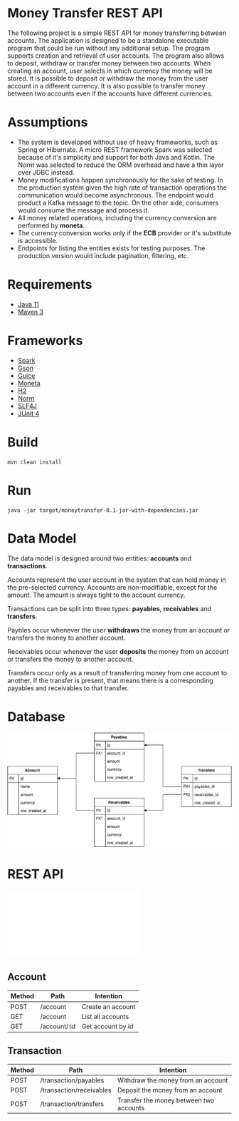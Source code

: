 # Money Transfer REST API

The following project is a simple REST API for money transferring between accounts. The application is designed to be a standalone executable program that could be run without any additional setup. The program supports creation and retrieval of user accounts. The program also allows to deposit, withdraw or transfer money between two accounts. When creating an account, user selects in which currency the money will be stored. It is possible to deposit or withdraw the money from the user account in a different currency. It is also possible to transfer money between two accounts even if the accounts have different currencies.

# Assumptions
* The system is developed without use of heavy frameworks, such as Spring or Hibernate. A micro REST framework Spark was selected because of it's simplicity and support for both Java and Kotlin. The Norm was selected to reduce the ORM overhead and have a thin layer over JDBC instead.
* Money modifications happen synchronously for the sake of testing. In the production system given the high rate of transaction operations the communication would become asynchronous. The endpoint would product a Kafka message to the topic. On the other side, consumers would consume the message and process it.
* All money related operations, including the currency conversion are performed by **moneta**.
* The currency conversion works only if the **ECB** provider or it's substitute is accessible.
* Endpoints for listing the entities exists for testing purposes. The production version would include pagination, filtering, etc.

# Requirements

* [Java 11](https://www.java.com/en/download/)
* [Maven 3](https://maven.apache.org/)

# Frameworks

* [Spark](http://sparkjava.com/)
* [Gson](https://github.com/google/gson)
* [Guice](https://github.com/google/guice)
* [Moneta](https://javamoney.github.io/)
* [H2](https://www.h2database.com/html/main.html)
* [Norm](https://github.com/dieselpoint/norm)
* [SLF4J](http://www.slf4j.org/)
* [JUnit 4](https://junit.org/junit4/)

# Build

```maven
mvn clean install
```

# Run

```maven
java -jar target/moneytransfer-0.1-jar-with-dependencies.jar
```

# Data Model
The data model is designed around two entities: **accounts** and **transactions**.

Accounts represent the user account in the system that can hold money in the pre-selected currency. Accounts are non-modifiable, except for the amount. The amount is always tight to the account currency.

Transactions can be split into three types: **payables**, **receivables** and **transfers**.

Paybles occur whenever the user **withdraws** the money from an account or transfers the money to another account.

Receivables occur whenever the user **deposits** the money from an account or transfers the money to another account.

Transfers occur only as a result of transferring money from one account to another. If the transfer is present, that means there is a corresponding payables and receivables to that transfer. 

# Database
![Database for Money Transfer REST API](docs/database.png)

# REST API

![Postman Collection for Money Transfer REST API](docs/Money_Transfer_API.postman_collection.json)

## Account

| **Method** | **Path**          | **Intention**         |
| ---------- | ----------------- | --------------------- |
| POST       | /account          | Create an account     |
| GET        | /account          | List all accounts     |
| GET        | /account/:id      | Get account by id     |

## Transaction

| **Method** | **Path**                 | **Intention**                           |
| ---------- | ------------------------ | --------------------------------------- |
| POST       | /transaction/payables    | Withdraw the money from an account      |
| POST       | /transaction/receivables | Deposit the money from an account       |
| POST       | /transaction/transfers   | Transfer the money between two accounts |
